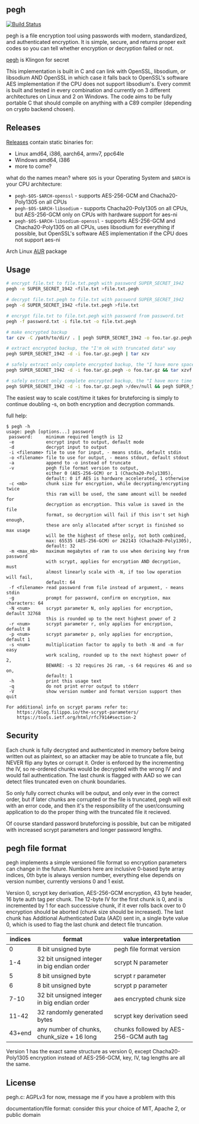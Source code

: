 pegh
----

[![Build Status](https://ci.moparisthe.best/job/moparisthebest/job/pegh/job/master/badge/icon%3Fstyle=plastic)](https://ci.moparisthe.best/job/moparisthebest/job/pegh/job/master/)

pegh is a file encryption tool using passwords with modern, standardized, and authenticated encryption. It is simple, secure, and returns proper exit codes so you can tell whether encryption or decryption failed or not.

[pegh](http://klingonska.org/dict/?q=tlh%3Apegh) is Klingon for secret

This implementation is built in C and can link with OpenSSL, libsodium, *or* libsodium AND OpenSSL in which case it falls back to OpenSSL's software AES implementation if the CPU does not support libsodium's.  Every commit is built and tested in every combination and currently on 3 different architectures on Linux and 2 on Windows.  The code aims to be fully portable C that should compile on anything with a C89 compiler (depending on crypto backend chosen).

Releases
--------

[Releases](https://github.com/moparisthebest/pegh/releases) contain static binaries for:

  * Linux amd64, i386, aarch64, armv7, ppc64le
  * Windows amd64, i386
  * more to come?

what do the names mean? where `$OS` is your Operating System and `$ARCH` is your CPU architecture:

  * `pegh-$OS-$ARCH-openssl`             - supports AES-256-GCM and Chacha20-Poly1305 on all CPUs
  * `pegh-$OS-$ARCH-libsodium`           - supports Chacha20-Poly1305 on all CPUs, but AES-256-GCM only on CPUs with hardware support for aes-ni
  * `pegh-$OS-$ARCH-libsodium-openssl`   - supports AES-256-GCM and Chacha20-Poly1305 on all CPUs, uses libsodium for everything if possible, but OpenSSL's software AES implementation if the CPU does not support aes-ni

Arch Linux [AUR](https://aur.archlinux.org/packages/pegh/) package

Usage
-----

```sh
# encrypt file.txt to file.txt.pegh with password SUPER_SECRET_1942
pegh -e SUPER_SECRET_1942 <file.txt >file.txt.pegh

# decrypt file.txt.pegh to file.txt with password SUPER_SECRET_1942
pegh -d SUPER_SECRET_1942 <file.txt.pegh >file.txt

# encrypt file.txt to file.txt.pegh with password from password.txt
pegh -f password.txt -i file.txt -o file.txt.pegh

# make encrypted backup
tar czv -C /path/to/dir/ . | pegh SUPER_SECRET_1942 -o foo.tar.gz.pegh

# extract encrypted backup, the "I'm ok with truncated data" way
pegh SUPER_SECRET_1942 -d -i foo.tar.gz.pegh | tar xzv

# safely extract only complete encrypted backup, the "I have more space than time" way
pegh SUPER_SECRET_1942 -d -i foo.tar.gz.pegh -o foo.tar.gz && tar xzvf foo.tar.gz; rm -f foo.tar.gz

# safely extract only complete encrypted backup, the "I have more time than space" way
pegh SUPER_SECRET_1942 -d -i foo.tar.gz.pegh >/dev/null && pegh SUPER_SECRET_1942 -d -i foo.tar.gz.pegh | tar xzv
```

The easiest way to scale cost/time it takes for bruteforcing is simply to continue doubling -s, on both encryption and decryption commands.

full help:
```
$ pegh -h
usage: pegh [options...] password
 password:     minimum required length is 12
 -e            encrypt input to output, default mode
 -d            decrypt input to output
 -i <filename> file to use for input, - means stdin, default stdin
 -o <filename> file to use for output, - means stdout, default stdout
 -a            append to -o instead of truncate
 -v            pegh file format version to output,
               either 0 (AES-256-GCM) or 1 (Chacha20-Poly1305),
               default: 0 if AES is hardware accelerated, 1 otherwise
 -c <mb>       chunk size for encryption, while decrypting/encrypting twice
               this ram will be used, the same amount will be needed for
               decryption as encryption. This value is saved in the file
               format, so decryption will fail if this isn't set high enough,
               these are only allocated after scrypt is finished so max usage
               will be the highest of these only, not both combined,
               max: 65535 (AES-256-GCM) or 262143 (Chacha20-Poly1305),
               default: 32
 -m <max_mb>   maximum megabytes of ram to use when deriving key from password
               with scrypt, applies for encryption AND decryption, must
               almost linearly scale with -N, if too low operation will fail,
               default: 64
 -f <filename> read password from file instead of argument, - means stdin
 -g            prompt for password, confirm on encryption, max characters: 64
 -N <num>      scrypt parameter N, only applies for encryption, default 32768
               this is rounded up to the next highest power of 2
 -r <num>      scrypt parameter r, only applies for encryption, default 8
 -p <num>      scrypt parameter p, only applies for encryption, default 1
 -s <num>      multiplication factor to apply to both -N and -m for easy
               work scaling, rounded up to the next highest power of 2,
               BEWARE: -s 32 requires 2G ram, -s 64 requires 4G and so on,
               default: 1
 -h            print this usage text
 -q            do not print error output to stderr
 -V            show version number and format version support then quit

For additional info on scrypt params refer to:
    https://blog.filippo.io/the-scrypt-parameters/
    https://tools.ietf.org/html/rfc7914#section-2
```

Security
--------

Each chunk is fully decrypted and authenticated in memory before being written out as plaintext, so an attacker may be able to truncate a file, but NEVER flip any bytes or corrupt it.  Order is enforced by the incrementing the IV, so re-ordered chunks would be decrypted with the wrong IV and would fail authentication.  The last chunk is flagged with AAD so we can detect files truncated even on chunk boundaries.

So only fully correct chunks will be output, and only ever in the correct order, but if later chunks are corrupted or the file is truncated, pegh will exit with an error code, and then it's the responsibility of the user/consuming application to do the proper thing with the truncated file it recieved.

Of course standard password bruteforcing is possible, but can be mitigated with increased scrypt parameters and longer password lengths.

pegh file format
----------------

pegh implements a simple versioned file format so encryption parameters can change in the future. Numbers here are inclusive 0-based byte array indices, 0th byte is always version number, everything else depends on version number, currently versions 0 and 1 exist.

Version 0, scrypt key derivation, AES-256-GCM encryption, 43 byte header, 16 byte auth tag per chunk. The 12-byte IV for the first chunk is 0, and is incremented by 1 for each successive chunk, if it ever rolls back over to 0 encryption should be aborted (chunk size should be increased).  The last chunk has Additional Authenticated Data (AAD) sent in, a single byte value 0, which is used to flag the last chunk and detect file truncation.

| indices      | format                                      | value interpretation                    |
|--------------|---------------------------------------------|-----------------------------------------|
| 0            | 8  bit unsigned byte                        | pegh file format version                |
| 1-4          | 32 bit unsigned integer in big endian order | scrypt N parameter                      |
| 5            | 8  bit unsigned byte                        | scrypt r parameter                      |
| 6            | 8  bit unsigned byte                        | scrypt p parameter                      |
| 7-10         | 32 bit unsigned integer in big endian order | aes encrypted chunk size                |
| 11-42        | 32 randomly generated bytes                 | scrypt key derivation seed              |
| 43+end       | any number of chunks, chunk_size + 16 long  | chunks followed by AES-256-GCM auth tag |

Version 1 has the exact same structure as version 0, except Chacha20-Poly1305 encryption instead of AES-256-GCM, key, IV, tag lengths are all the same.

License
-------

pegh.c: AGPLv3 for now, message me if you have a problem with this

documentation/file format: consider this your choice of MIT, Apache 2, or public domain
